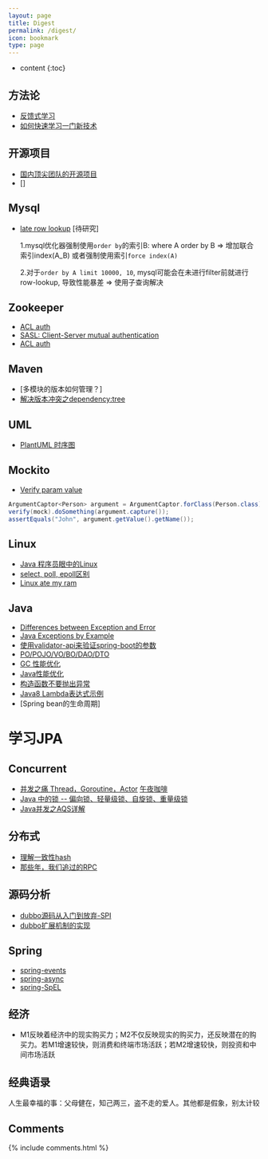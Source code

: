 ```yaml
---
layout: page
title: Digest
permalink: /digest/
icon: bookmark
type: page
---
```


* content
{:toc}

## 方法论
* [反馈式学习](https://okayjam.com/index.php/2017/04/12/%E5%8F%8D%E9%A6%88%E5%BC%8F%E5%AD%A6%E4%B9%A0/)
* [如何快速学习一门新技术](https://codingstyle.cn/topics/3)

## 开源项目
* [国内顶尖团队的开源项目](https://github.com/niezhiyang/open_source_team)
* []

## Mysql
* [late row lookup](https://explainextended.com/2009/10/23/mysql-order-by-limit-performance-late-row-lookups/) [待研究]

    1.mysql优化器强制使用`order by`的索引B: where A order by B => 增加联合索引index(A_B) 或者强制使用索引`force index(A)`
    
    2.对于`order by A limit 10000, 10`, mysql可能会在未进行filter前就进行row-lookup, 导致性能暴差 => 使用子查询解决
    
## Zookeeper 
* [ACL auth](https://blog.csdn.net/wuhenzhangxing/article/details/52936040)
* [SASL: Client-Server mutual authentication](https://cwiki.apache.org/confluence/display/ZOOKEEPER/Client-Server+mutual+authentication)
* [ACL auth](https://stackoverflow.com/questions/40427700/using-acl-with-curator)

## Maven
* [多模块的版本如何管理？]
* [解决版本冲突之dependency:tree](http://ian.wang/106.htm)

## UML
* [PlantUML 时序图](http://plantuml.com/sequence-diagram)

## Mockito
* [Verify param value](https://stackoverflow.com/questions/1142837/verify-object-attribute-value-with-mockito)
```java
ArgumentCaptor<Person> argument = ArgumentCaptor.forClass(Person.class);
verify(mock).doSomething(argument.capture());
assertEquals("John", argument.getValue().getName());
```

## Linux
* [Java 程序员眼中的Linux](https://github.com/judasn/Linux-Tutorial)
* [select, poll, epoll区别](http://www.cnblogs.com/Anker/p/3265058.html)
* [Linux ate my ram](https://www.linuxatemyram.com/)

## Java
* [Differences between Exception and Error](https://stackoverflow.com/questions/912334/differences-between-exception-and-error)
* [Java Exceptions by Example](https://www.akadia.com/services/java_exceptions.html)
* [使用validator-api来验证spring-boot的参数](https://www.jianshu.com/p/2c2da2adef81)
* [PO/POJO/VO/BO/DAO/DTO](https://blog.csdn.net/gaoyunpeng/article/details/2093211)
* [GC 性能优化](https://blog.csdn.net/column/details/14851.html)
* [Java性能优化](https://mp.weixin.qq.com/s?__biz=MzI3MzEzMDI1OQ==&mid=2651815337&idx=1&sn=8e846e11e908735a5175c9eacb642329)
* [构造函数不要抛出异常](http://www.cnblogs.com/DreamDrive/p/5621276.html)
* [Java8 Lambda表达式示例](http://www.importnew.com/16436.html)
* [Spring bean的生命周期]
# 学习JPA

## Concurrent
* [并发之痛 Thread，Goroutine，Actor](http://jolestar.com/parallel-programming-model-thread-goroutine-actor/) [午夜咖啡](http://jolestar.com/)
* [Java 中的锁 -- 偏向锁、轻量级锁、自旋锁、重量级锁](https://blog.csdn.net/zqz_zqz/article/details/70233767)
* [Java并发之AQS详解](https://www.cnblogs.com/daydaynobug/p/6752837.html)

## 分布式
* [理解一致性hash](https://blog.csdn.net/cywosp/article/details/23397179/)
* [那些年，我们追过的RPC](https://zhuanlan.zhihu.com/p/29028054)

## 源码分析
* [dubbo源码从入门到放弃-SPI](https://www.cnblogs.com/kindevil-zx/p/5603643.html)
* [dubbo扩展机制的实现](https://my.oschina.net/pingpangkuangmo/blog/508963)

## Spring
* [spring-events](https://www.baeldung.com/spring-events)
* [spring-async](https://www.baeldung.com/spring-async)
* [spring-SpEL](https://www.baeldung.com/spring-expression-language)

## 经济
* M1反映着经济中的现实购买力；M2不仅反映现实的购买力，还反映潜在的购买力。若M1增速较快，则消费和终端市场活跃；若M2增速较快，则投资和中间市场活跃

## 经典语录
人生最幸福的事：父母健在，知己两三，盗不走的爱人。其他都是假象，别太计较

## Comments

{% include comments.html %}
